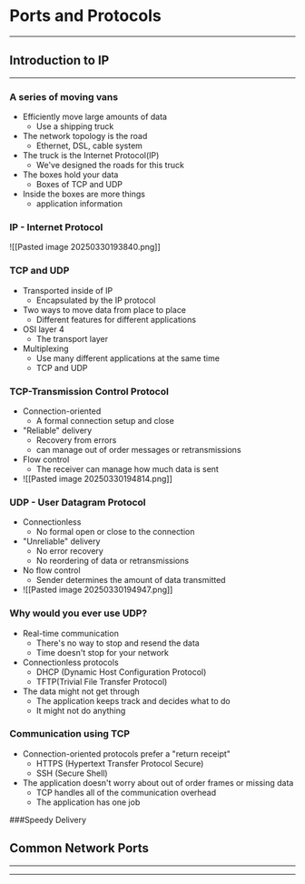 # Ports and Protocols

---
## Introduction to IP
---
### A series of moving vans
- Efficiently move large amounts of data
	- Use a shipping truck
- The network topology is the road
	- Ethernet, DSL, cable system
- The truck is the Internet Protocol(IP)
	- We've designed the roads for this truck
- The boxes hold your data
	- Boxes of TCP and UDP
- Inside the boxes are more things
	- application information 

### IP - Internet Protocol
![[Pasted image 20250330193840.png]]

### TCP and UDP
- Transported inside of IP
	- Encapsulated by the IP protocol
- Two ways to move data from place to place
	- Different features for different applications
- OSI layer 4
	- The transport layer
- Multiplexing
	- Use many different applications at the same time
	- TCP and UDP

### TCP-Transmission Control Protocol
- Connection-oriented
	- A formal connection setup and close
- "Reliable" delivery
	- Recovery from errors
	- can manage out of order messages or retransmissions
- Flow control
	- The receiver can manage how much data is sent 
- ![[Pasted image 20250330194814.png]]

### UDP - User Datagram Protocol
- Connectionless
	- No formal open or close to the connection
- "Unreliable" delivery
	- No error recovery
	- No reordering of data or retransmissions
- No flow control
	- Sender determines the amount of data transmitted
- ![[Pasted image 20250330194947.png]]

### Why would you ever use UDP?
- Real-time communication
	- There's no way to stop and resend the data
	- Time doesn't stop for your network
- Connectionless protocols
	- DHCP (Dynamic Host Configuration Protocol)
	- TFTP(Trivial File Transfer Protocol)
- The data might not get through
	- The application keeps track and decides what to do
	- It might not do anything

### Communication using TCP
- Connection-oriented protocols prefer a "return receipt"
	- HTTPS (Hypertext Transfer Protocol Secure)
	- SSH (Secure Shell)
- The application doesn't worry about out of order frames or missing data
	- TCP handles all of the communication overhead
	- The application has one job

###Speedy Delivery

## Common Network Ports
---




---
